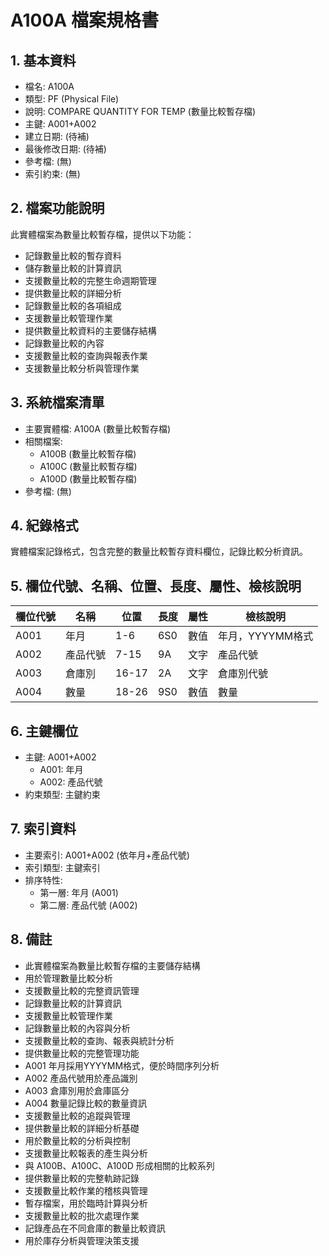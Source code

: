 # A100A 檔案規格書

## 1. 基本資料
- 檔名: A100A
- 類型: PF (Physical File)
- 說明: COMPARE QUANTITY FOR TEMP (數量比較暫存檔)
- 主鍵: A001+A002
- 建立日期: (待補)
- 最後修改日期: (待補)
- 參考檔: (無)
- 索引約束: (無)

## 2. 檔案功能說明
此實體檔案為數量比較暫存檔，提供以下功能：
- 記錄數量比較的暫存資料
- 儲存數量比較的計算資訊
- 支援數量比較的完整生命週期管理
- 提供數量比較的詳細分析
- 記錄數量比較的各項組成
- 支援數量比較管理作業
- 提供數量比較資料的主要儲存結構
- 記錄數量比較的內容
- 支援數量比較的查詢與報表作業
- 支援數量比較分析與管理作業

## 3. 系統檔案清單
- 主要實體檔: A100A (數量比較暫存檔)
- 相關檔案: 
  - A100B (數量比較暫存檔)
  - A100C (數量比較暫存檔)
  - A100D (數量比較暫存檔)
- 參考檔: (無)

## 4. 紀錄格式
實體檔案記錄格式，包含完整的數量比較暫存資料欄位，記錄比較分析資訊。

## 5. 欄位代號、名稱、位置、長度、屬性、檢核說明
| 欄位代號 | 名稱 | 位置 | 長度 | 屬性 | 檢核說明 |
|----------|------|------|------|------|----------|
| A001 | 年月 | 1-6 | 6S0 | 數值 | 年月，YYYYMM格式 |
| A002 | 產品代號 | 7-15 | 9A | 文字 | 產品代號 |
| A003 | 倉庫別 | 16-17 | 2A | 文字 | 倉庫別代號 |
| A004 | 數量 | 18-26 | 9S0 | 數值 | 數量 |

## 6. 主鍵欄位
- 主鍵: A001+A002
  - A001: 年月
  - A002: 產品代號
- 約束類型: 主鍵約束

## 7. 索引資料
- 主要索引: A001+A002 (依年月+產品代號)
- 索引類型: 主鍵索引
- 排序特性: 
  - 第一層: 年月 (A001)
  - 第二層: 產品代號 (A002)

## 8. 備註
- 此實體檔案為數量比較暫存檔的主要儲存結構
- 用於管理數量比較分析
- 支援數量比較的完整資訊管理
- 記錄數量比較的計算資訊
- 支援數量比較管理作業
- 記錄數量比較的內容與分析
- 支援數量比較的查詢、報表與統計分析
- 提供數量比較的完整管理功能
- A001 年月採用YYYYMM格式，便於時間序列分析
- A002 產品代號用於產品識別
- A003 倉庫別用於倉庫區分
- A004 數量記錄比較的數量資訊
- 支援數量比較的追蹤與管理
- 提供數量比較的詳細分析基礎
- 用於數量比較的分析與控制
- 支援數量比較報表的產生與分析
- 與 A100B、A100C、A100D 形成相關的比較系列
- 提供數量比較的完整軌跡記錄
- 支援數量比較作業的稽核與管理
- 暫存檔案，用於臨時計算與分析
- 支援數量比較的批次處理作業
- 記錄產品在不同倉庫的數量比較資訊
- 用於庫存分析與管理決策支援 
